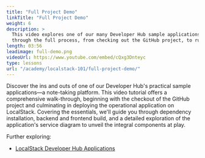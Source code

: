 ```yaml
---
title: "Full Project Demo"
linkTitle: "Full Project Demo"
weight: 6
description: >
  This video explores one of our many Developer Hub sample applications, a note-taking application. We'll take you
  through the full process, from checking out the GitHub project, to running the functioning app on LocalStack. 
length: 03:56
leadimage: full-demo.png
videoUrl: https://www.youtube.com/embed/cQxg3Dnteyc
type: lessons
url: "/academy/localstack-101/full-project-demo/"
---
```


Discover the ins and outs of one of our Developer Hub's practical sample applications—a note-taking platform.
This video tutorial offers a comprehensive walk-through, beginning with the checkout of the GitHub project and
culminating in deploying the operational application on LocalStack. Covering the essentials, we'll guide you
through dependency installation, backend and frontend build, and a detailed exploration of the application's service
diagram to unveil the integral components at play.

Further exploring:

- [LocalStack Developer Hub Applications](https://docs.localstack.cloud/applications)
